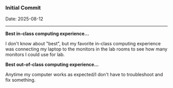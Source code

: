 <h3>Initial Commit</h3>
Date: 2025-08-12
<hr>

**Best in-class computing experience...**

I don't know about "best", but my favorite in-class computing experience was connecting my laptop to the monitors in the lab rooms to see how many monitors I could use for lab.

**Best out-of-class computing experience...**

Anytime my computer works as expected/I don't have to troubleshoot and fix something.

